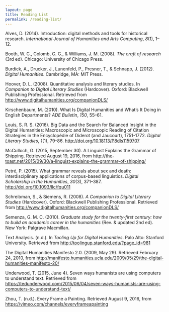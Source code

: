 ```yaml
---
layout: page
title: Reading List
permalink: /reading-list/
---
```


Alves, D. (2014). Introduction: digital methods and tools for historical research. _International Journal of Humanities and Arts Computing_, _8_(1), 1–12.

Booth, W. C., Colomb, G. G., & Williams, J. M. (2008). _The craft of research_ (3rd ed). Chicago: University of Chicago Press.

Burdick, A., Drucker, J., Lunenfeld, P., Presner, T., & Schnapp, J. (2012). _Digital Humanities_. Cambridge, MA: MIT Press.

Hoover, D. L. (2008). Quantitative analysis and literary studies. In _Companion to Digital Literary Studies_ (Hardcover). Oxford: Blackwell Publishing Professional. Retrieved from http://www.digitalhumanities.org/companionDLS/

Kirschenbaum, M. (2010). What Is Digital Humanities and What’s It Doing in English Departments? _ADE Bulletin_, _150_, 55–61.

Louis, S. R. S. (2016). Big Data and the Search for Balanced Insight in the Digital Humanities: Macroscopic and Microscopic Reading of Citation Strategies in the Encyclopédie of Diderot (and Jaucourt), 1751-1772. _Digital Literary Studies_, _1_(1), 79–86. http://doi.org/10.18113/P8dls1159707

McCulloch, G. (2015, September 30). A Linguist Explains the Grammar of Shipping. Retrieved August 19, 2016, from http://the-toast.net/2015/09/30/a-linguist-explains-the-grammar-of-shipping/

Petré, P. (2015). What grammar reveals about sex and death: interdisciplinary applications of corpus-based linguistics. _Digital Scholarship in the Humanities_, _30_(3), 371–387. http://doi.org/10.1093/llc/fqu011

Schreibman, S., & Siemens, R. (2008). _A Companion to Digital Literary Studies_ (Hardcover). Oxford: Blackwell Publishing Professional. Retrieved from http://www.digitalhumanities.org/companionDLS/

Semenza, G. M. C. (2010). _Graduate study for the twenty-first century: how to build an academic career in the humanities_ (Rev. & updated 2nd ed). New York: Palgrave Macmillan.

Text Analysis. (n.d.). In _Tooling Up for Digital Humanities_. Palo Alto: Stanford University. Retrieved from http://toolingup.stanford.edu/?page_id=981

The Digital Humanities Manifesto 2.0. (2009, May 29). Retrieved February 24, 2010, from http://manifesto.humanities.ucla.edu/2009/05/29/the-digital-humanities-manifesto-20/

Underwood, T. (2015, June 4). Seven ways humanists are using computers to understand text. Retrieved from https://tedunderwood.com/2015/06/04/seven-ways-humanists-are-using-computers-to-understand-text/

Zhou, T. (n.d.). Every Frame a Painting. Retrieved August 9, 2016, from https://vimeo.com/channels/everyframeapainting